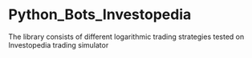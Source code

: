 # Python_Bots_Investopedia
The library consists of different logarithmic trading strategies tested on Investopedia trading simulator
